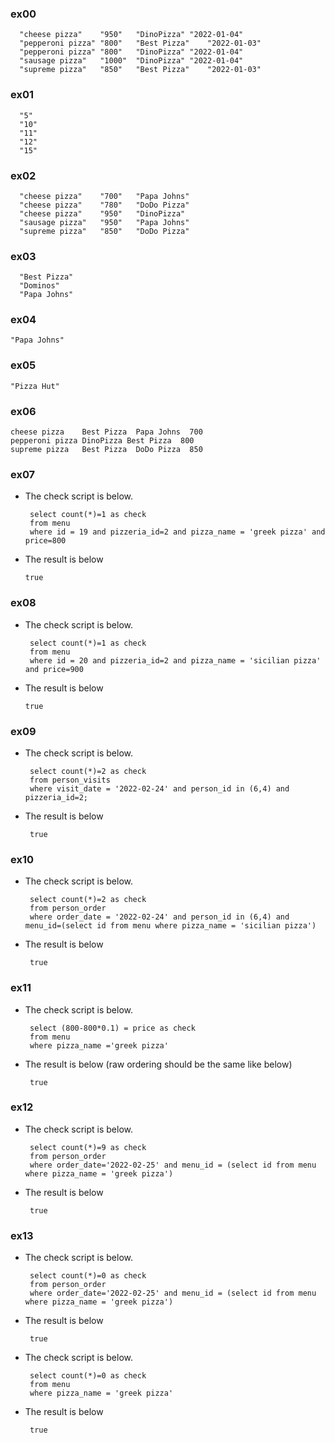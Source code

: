 ### ex00
      "cheese pizza"	"950"	"DinoPizza"	"2022-01-04"
      "pepperoni pizza"	"800"	"Best Pizza"	"2022-01-03"
      "pepperoni pizza"	"800"	"DinoPizza"	"2022-01-04"
      "sausage pizza"	"1000"	"DinoPizza"	"2022-01-04"
      "supreme pizza"	"850"	"Best Pizza"	"2022-01-03"
### ex01
      "5"
      "10"
      "11"
      "12"
      "15"
### ex02
      "cheese pizza"	"700"	"Papa Johns"
      "cheese pizza"	"780"	"DoDo Pizza"
      "cheese pizza"	"950"	"DinoPizza"
      "sausage pizza"	"950"	"Papa Johns"
      "supreme pizza"	"850"	"DoDo Pizza"
### ex03
      "Best Pizza"
      "Dominos"
      "Papa Johns"
### ex04
    "Papa Johns"
### ex05
    "Pizza Hut"
### ex06
    cheese pizza	Best Pizza	Papa Johns	700
    pepperoni pizza DinoPizza Best Pizza  800
    supreme pizza	Best Pizza	DoDo Pizza	850
### ex07
- The check script is below.

       select count(*)=1 as check
       from menu
       where id = 19 and pizzeria_id=2 and pizza_name = 'greek pizza' and price=800

- The result is below 

      true
### ex08
- The check script is below.

       select count(*)=1 as check
       from menu
       where id = 20 and pizzeria_id=2 and pizza_name = 'sicilian pizza' and price=900

- The result is below 

      true
### ex09
- The check script is below.

       select count(*)=2 as check
       from person_visits
       where visit_date = '2022-02-24' and person_id in (6,4) and pizzeria_id=2;

- The result is below 

       true
### ex10
- The check script is below.

       select count(*)=2 as check
       from person_order
       where order_date = '2022-02-24' and person_id in (6,4) and menu_id=(select id from menu where pizza_name = 'sicilian pizza')

- The result is below

       true

### ex11
- The check script is below.

       select (800-800*0.1) = price as check
       from menu
       where pizza_name ='greek pizza'

- The result is below (raw ordering should be the same like below)

       true
### ex12
- The check script is below.

       select count(*)=9 as check
       from person_order
       where order_date='2022-02-25' and menu_id = (select id from menu where pizza_name = 'greek pizza')

- The result is below

       true

### ex13
- The check script is below.

       select count(*)=0 as check
       from person_order
       where order_date='2022-02-25' and menu_id = (select id from menu where pizza_name = 'greek pizza')

- The result is below 

       true

- The check script is below.

       select count(*)=0 as check
       from menu
       where pizza_name = 'greek pizza'

- The result is below 

       true